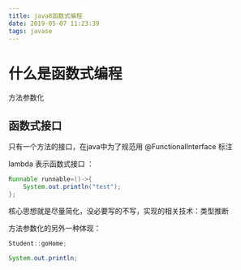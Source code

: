 ```yaml
---
title: java8函数式编程
date: 2019-05-07 11:23:39
tags: javase
---
```


# 什么是函数式编程

方法参数化

## 函数式接口

只有一个方法的接口，在java中为了规范用 @FunctionalInterface 标注

lambda 表示函数式接口 ：

```java
Runnable runnable=()->{
    System.out.println("test");
};
```

核心思想就是尽量简化，没必要写的不写，实现的相关技术：类型推断

方法参数化的另外一种体现：

```java
Student::goHome;

System.out.println;
```





## 
